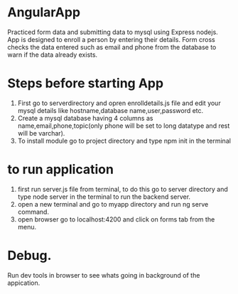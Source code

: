 # AngularApp
Practiced form data and submitting data to mysql using Express nodejs.
App is designed to enroll a person by entering their details.
Form cross checks the data entered such as email and phone from the database to warn if the data already exists.


# Steps before starting App
1. First go to serverdirectory and opren enrolldetails.js file and edit your mysql details like hostname,database name,user,password etc.
2. Create a mysql database having 4 columns as name,email,phone,topic(only phone will be set to long datatype and rest will be varchar).
3. To install module go to project directory and type npm init in the terminal
 # to run application
 1. first run server.js file from terminal, to do this go to server directory and type node server in the terminal to run the backend server.
 2. open a new terminal and go to myapp directory and run ng serve command.
 3. open browser go to localhost:4200 and click on forms tab from the menu.
 
 # Debug.
 
 Run dev tools in browser to see whats going in background of the appication.
